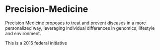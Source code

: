 # Precision-Medicine
Precision Medicine proposes to treat and prevent diseases in a more personalized way, leveraging individual differences in genomics, lifestyle and environment.

This is a 2015 federal initiative
